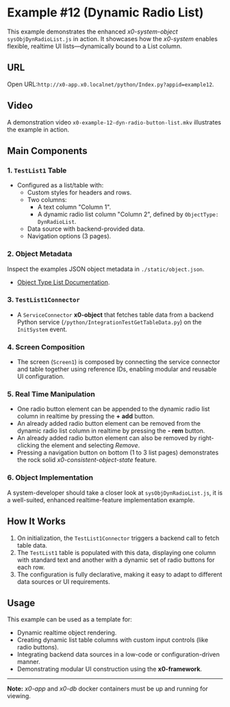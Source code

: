 # Example #12 (Dynamic Radio List)

This example demonstrates the enhanced *x0-system-object* `sysObjDynRadioList.js`
in action. It showcases how the *x0-system* enables flexible, realtime UI
lists—dynamically bound to a List column.

## URL

Open URL:`http://x0-app.x0.localnet/python/Index.py?appid=example12`.

## Video

A demonstration video `x0-example-12-dyn-radio-button-list.mkv` illustrates the example in action.

## Main Components

### 1. `TestList1` Table

- Configured as a list/table with:
  - Custom styles for headers and rows.
  - Two columns:
    - A text column "Column 1".
    - A dynamic radio list column "Column 2", defined by `ObjectType: DynRadioList`.
  - Data source with backend-provided data.
  - Navigation options (3 pages).

### 2. Object Metadata

Inspect the examples JSON object metadata in `./static/object.json`.

- [Object Type List Documentation](https://docs.webcodex.de/x0/v1.0/appdev-objects.html#list).

### 3. `TestList1Connector`

- A `ServiceConnector` **x0-object** that fetches table data from a backend Python service (`/python/IntegrationTestGetTableData.py`) on the `InitSystem` event.

### 4. Screen Composition

- The screen (`Screen1`) is composed by connecting the service connector and table together using reference IDs, enabling modular and reusable UI configuration.

### 5. Real Time Manipulation

- One radio button element can be appended to the dynamic radio list column in realtime by pressing the **+ add** button.
- An already added radio button element can be removed from the dynamic radio list column in realtime by pressing the **- rem** button.
- An already added radio button element can also be removed by right-clicking the element and selecting *Remove*.
- Pressing a navigation button on bottom (1 to 3 list pages) demonstrates the rock solid *x0-consistent-object-state* feature.

### 6. Object Implementation

A system-developer should take a closer look at `sysObjDynRadioList.js`, it is a
well-suited, enhanced realtime-feature implementation example.

## How It Works

1. On initialization, the `TestList1Connector` triggers a backend call to fetch table data.
2. The `TestList1` table is populated with this data, displaying one column with standard text and another with a dynamic set of radio buttons for each row.
3. The configuration is fully declarative, making it easy to adapt to different data sources or UI requirements.

## Usage

This example can be used as a template for:
- Dynamic realtime object rendering.
- Creating dynamic list table columns with custom input controls (like radio buttons).
- Integrating backend data sources in a low-code or configuration-driven manner.
- Demonstrating modular UI construction using the **x0-framework**.

---

**Note:** *x0-app* and *x0-db* docker containers must be up and running for viewing.
